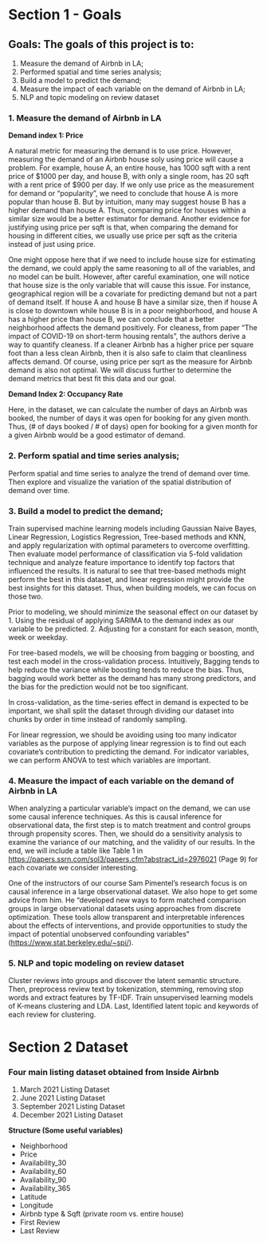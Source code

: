 # Section 1 - Goals

## Goals: The goals of this project is to: 
1. Measure the demand of Airbnb in LA; 
2. Performed spatial and time series analysis;
3. Build a model to predict the demand; 
4. Measure the impact of each variable on the demand of Airbnb in LA; 
5. NLP and topic modeling on review dataset


### 1. Measure the demand of Airbnb in LA

**Demand index 1: Price**

A natural metric for measuring the demand is to use price. However, measuring the demand of an Airbnb house soly using price will cause a problem. For example, house A, an entire house, has 1000 sqft with a rent price of $1000 per day, and house B, with only a single room, has 20 sqft with a rent price of $900 per day. If we only use price as the measurement for demand or “popularity”, we need to conclude that house A is more popular than house B. But by intuition, many may suggest house B has a higher demand than house A. Thus, comparing price for houses within a similar size would be a better estimator for demand. Another evidence for justifying using price per sqft is that, when comparing the demand for housing in different cities, we usually use price per sqft as the criteria instead of just using price.

One might oppose here that if we need to include house size for estimating the demand, we could apply the same reasoning to all of the variables, and no model can be built. However, after careful examination, one will notice that house size is the only variable that will cause this issue. For instance, geographical region will be a covariate for predicting demand but not a part of demand itself. If house A and house B have a similar size, then if house A is close to downtown while house B is in a poor neighborhood, and house A has a higher price than house B, we can conclude that a better neighborhood affects the demand positively. For cleaness, from paper “The impact of COVID-19 on short-term housing rentals”, the authors derive a way to quantify cleaness. If a cleaner Airbnb has a higher price per square foot than a less clean Airbnb, then it is also safe to claim that cleanliness affects demand.
Of course, using price per sqrt as the measure for Airbnb demand is also not optimal. We will discuss further to determine the demand metrics that best fit this data and our goal.

**Demand Index 2: Occupancy Rate**
	
Here, in the dataset, we can calculate the number of days an Airbnb was booked, the number of days it was open for booking for any given month. Thus, (# of days booked / # of days) open for booking for a given month for a given Airbnb would be a good estimator of demand.

### 2. Perform spatial and time series analysis; 
Perform spatial and time series to analyze the trend of demand over time. Then explore and visualize the variation of the spatial distribution of demand over time.

### 3. Build a model to predict the demand; 
Train supervised machine learning models including Gaussian Naive Bayes, Linear Regression, Logistics Regression, Tree-based methods and KNN, and apply regularization with optimal parameters to overcome overfitting. Then evaluate model performance of classification via 5-fold validation technique and analyze feature importance to identify top factors that influenced the results.
It is natural to see that tree-based methods might perform the best in this dataset, and linear regression might provide the best insights for this dataset. Thus, when building models, we can focus on those two.

Prior to modeling, we should minimize the seasonal effect on our dataset by 1. Using the residual of applying SARIMA to the demand index as our variable to be predicted. 2. Adjusting for a constant for each season, month, week or weekday.

For tree-based models, we will be choosing from bagging or boosting, and test each model in the cross-validation process. Intuitively, Bagging tends to help reduce the variance while boosting tends to reduce the bias. Thus, bagging would work better as the demand has many strong predictors, and the bias for the prediction would not be too significant.

In cross-validation, as the time-series effect in demand is expected to be important, we shall split the dataset through dividing our dataset into chunks by order in time instead of randomly sampling.

For linear regression, we should be avoiding using too many indicator variables as the purpose of applying linear regression is to find out each covariate’s contribution to predicting the demand. For indicator variables, we can perform ANOVA to test which variables are important.

### 4. Measure the impact of each variable on the demand of Airbnb in LA
When analyzing a particular variable’s impact on the demand, we can use some causal inference techniques.
As this is causal inference for observational data, the first step is to match treatment and control groups through propensity scores. Then, we should do a sensitivity analysis to examine the variance of our matching, and the validity of our results. In the end, we will include a table like Table 1 in https://papers.ssrn.com/sol3/papers.cfm?abstract_id=2976021 (Page 9) for each covariate we consider interesting. 

One of the instructors of our course Sam Pimentel’s research focus is on causal inference in a large observational dataset. We also hope to get some advice from him. He “developed new ways to form matched comparison groups in large observational datasets using approaches from discrete optimization. These tools allow transparent and interpretable inferences about the effects of interventions, and provide opportunities to study the impact of potential unobserved confounding variables” (https://www.stat.berkeley.edu/~spi/).

### 5. NLP and topic modeling on review dataset
Cluster reviews into groups and discover the latent semantic structure. 
Then, preprocess review text by tokenization, stemming, removing stop words and extract features by TF-IDF. 
Train unsupervised learning models of K-means clustering and LDA. 
Last, Identified latent topic and keywords of each review for clustering.

# Section 2 Dataset

### Four main listing dataset obtained from Inside Airbnb
1. March 2021 Listing Dataset
2. June 2021 Listing Dataset
3. September 2021 Listing Dataset
4. December 2021 Listing Dataset

**Structure (Some useful variables)**
- Neighborhood
- Price
- Availability_30
- Availability_60
- Availability_90
- Availability_365
- Latitude
- Longitude 
- Airbnb type & Sqft (private room vs. entire house)
- First Review
- Last Review


